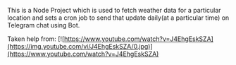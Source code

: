 This is a Node Project which is used to fetch weather data for a particular location and sets a cron job to send that update daily(at a particular time) on Telegram chat using Bot.

Taken help from:
[![https://www.youtube.com/watch?v=J4EhgEskSZA](https://img.youtube.com/vi/J4EhgEskSZA/0.jpg)](https://www.youtube.com/watch?v=J4EhgEskSZA)
